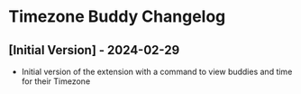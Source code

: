 # Timezone Buddy Changelog

## [Initial Version] - 2024-02-29

- Initial version of the extension with a command to view buddies and time for their Timezone